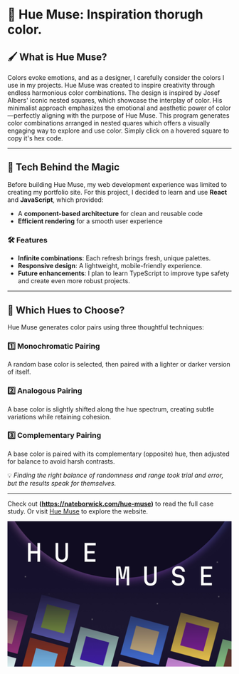 # 🌈 Hue Muse: Inspiration thorugh color.

## 🖌️ What is Hue Muse?  
Colors evoke emotions, and as a designer, I carefully consider the colors I use in my projects. Hue Muse was created to inspire creativity through endless harmonious color combinations. The design is inspired by Josef Albers' iconic nested squares, which showcase the interplay of color. His minimalist approach emphasizes the emotional and aesthetic power of color—perfectly aligning with the purpose of Hue Muse. 
This program generates color combinations arranged in nested quares which offers a visually engaging way to explore and use color. Simply click on a hovered square to copy it's hex code.

---

## 🚀 Tech Behind the Magic  
Before building Hue Muse, my web development experience was limited to creating my portfolio site. For this project, I decided to learn and use **React** and **JavaScript**, which provided:  
- A **component-based architecture** for clean and reusable code  
- **Efficient rendering** for a smooth user experience  

### 🛠️ Features  
- **Infinite combinations**: Each refresh brings fresh, unique palettes.  
- **Responsive design**: A lightweight, mobile-friendly experience.  
- **Future enhancements**: I plan to learn TypeScript to improve type safety and create even more robust projects.  

---

## 🎨 Which Hues to Choose?  
Hue Muse generates color pairs using three thoughtful techniques:  

### 1️⃣ **Monochromatic Pairing**  
A random base color is selected, then paired with a lighter or darker version of itself.  

### 2️⃣ **Analogous Pairing**  
A base color is slightly shifted along the hue spectrum, creating subtle variations while retaining cohesion.  

### 3️⃣ **Complementary Pairing**  
A base color is paired with its complementary (opposite) hue, then adjusted for balance to avoid harsh contrasts.  

💡 *Finding the right balance of randomness and range took trial and error, but the results speak for themselves.*  

---

Check out **(https://nateborwick.com/hue-muse)** to read the full case study.
Or visit [Hue Muse](https://nate-13.github.io/HueMuse/) to explore the website.

![Hue-Muse-Cover](https://github.com/Nate-13/PortfolioWebsite/blob/main/hue-muse/media/Hue-Muse-Cover.png)
